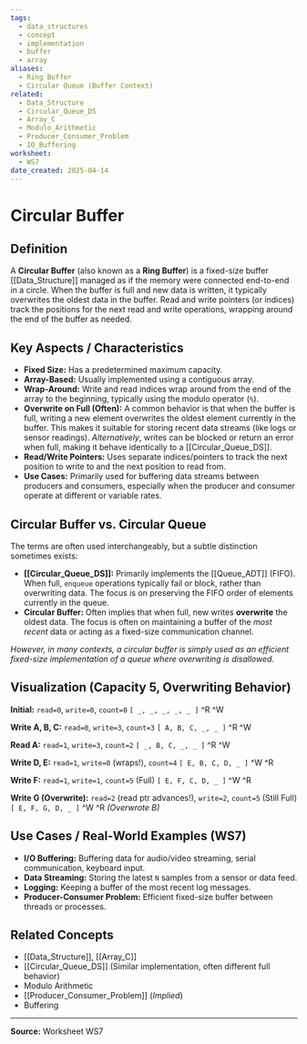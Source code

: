 ```yaml
---
tags:
  - data_structures
  - concept
  - implementation
  - buffer
  - array
aliases:
  - Ring Buffer
  - Circular Queue (Buffer Context)
related:
  - Data_Structure
  - Circular_Queue_DS
  - Array_C
  - Modulo_Arithmetic
  - Producer_Consumer_Problem
  - IO_Buffering
worksheet:
  - WS7
date_created: 2025-04-14
---
```

# Circular Buffer

## Definition

A **Circular Buffer** (also known as a **Ring Buffer**) is a fixed-size buffer [[Data_Structure]] managed as if the memory were connected end-to-end in a circle. When the buffer is full and new data is written, it typically overwrites the oldest data in the buffer. Read and write pointers (or indices) track the positions for the next read and write operations, wrapping around the end of the buffer as needed.

## Key Aspects / Characteristics

- **Fixed Size:** Has a predetermined maximum capacity.
- **Array-Based:** Usually implemented using a contiguous array.
- **Wrap-Around:** Write and read indices wrap around from the end of the array to the beginning, typically using the modulo operator (`%`).
- **Overwrite on Full (Often):** A common behavior is that when the buffer is full, writing a new element overwrites the oldest element currently in the buffer. This makes it suitable for storing recent data streams (like logs or sensor readings). *Alternatively*, writes can be blocked or return an error when full, making it behave identically to a [[Circular_Queue_DS]].
- **Read/Write Pointers:** Uses separate indices/pointers to track the next position to write to and the next position to read from.
- **Use Cases:** Primarily used for buffering data streams between producers and consumers, especially when the producer and consumer operate at different or variable rates.

## Circular Buffer vs. Circular Queue

The terms are often used interchangeably, but a subtle distinction sometimes exists:
- **[[Circular_Queue_DS]]:** Primarily implements the [[Queue_ADT]] (FIFO). When full, `enqueue` operations typically fail or block, rather than overwriting data. The focus is on preserving the FIFO order of elements currently in the queue.
- **Circular Buffer:** Often implies that when full, new writes **overwrite** the oldest data. The focus is often on maintaining a buffer of the *most recent* data or acting as a fixed-size communication channel.

*However, in many contexts, a circular buffer is simply used as an efficient fixed-size implementation of a queue where overwriting is disallowed.*

## Visualization (Capacity 5, Overwriting Behavior)

**Initial:** `read=0`, `write=0`, `count=0`
`[ _, _, _, _, _ ]`
   ^R ^W

**Write A, B, C:** `read=0`, `write=3`, `count=3`
`[ A, B, C, _, _ ]`
   ^R     ^W

**Read A:** `read=1`, `write=3`, `count=2`
`[ _, B, C, _, _ ]`
      ^R  ^W

**Write D, E:** `read=1`, `write=0` (wraps!), `count=4`
`[ E, B, C, D, _ ]`
   ^W ^R

**Write F:** `read=1`, `write=1`, `count=5` (Full)
`[ E, F, C, D, _ ]`
      ^W
      ^R

**Write G (Overwrite):** `read=2` (read ptr advances!), `write=2`, `count=5` (Still Full)
`[ E, F, G, D, _ ]`
         ^W
         ^R  *(Overwrote B)*

## Use Cases / Real-World Examples (WS7)

- **I/O Buffering:** Buffering data for audio/video streaming, serial communication, keyboard input.
- **Data Streaming:** Storing the latest `N` samples from a sensor or data feed.
- **Logging:** Keeping a buffer of the most recent log messages.
- **Producer-Consumer Problem:** Efficient fixed-size buffer between threads or processes.

## Related Concepts
- [[Data_Structure]], [[Array_C]]
- [[Circular_Queue_DS]] (Similar implementation, often different full behavior)
- Modulo Arithmetic
- [[Producer_Consumer_Problem]] (*Implied*)
- Buffering

---
**Source:** Worksheet WS7